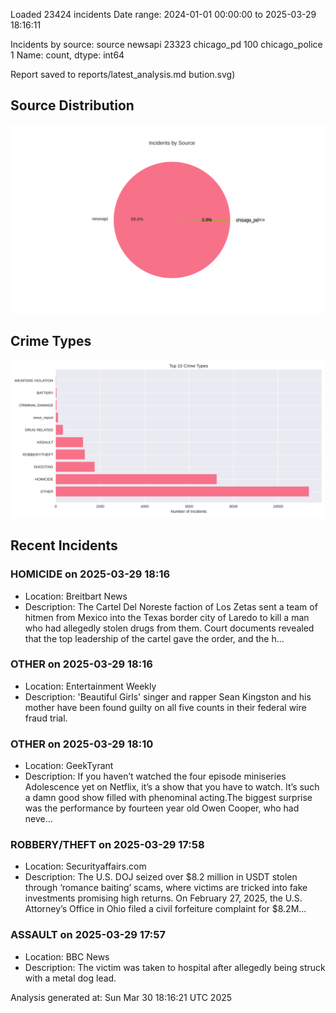 
Loaded 23424 incidents
Date range: 2024-01-01 00:00:00 to 2025-03-29 18:16:11

Incidents by source:
source
newsapi           23323
chicago_pd          100
chicago_police        1
Name: count, dtype: int64

Report saved to reports/latest_analysis.md
bution.svg)

## Source Distribution
![Source Distribution](images/source_distribution.svg)

## Crime Types
![Crime Types](images/crime_types.svg)

## Recent Incidents

### HOMICIDE on 2025-03-29 18:16
- Location: Breitbart News
- Description: The Cartel Del Noreste faction of Los Zetas sent a team of hitmen from Mexico into the Texas border city of Laredo to kill a man who had allegedly stolen drugs from them. Court documents revealed that the top leadership of the cartel gave the order, and the h…


### OTHER on 2025-03-29 18:16
- Location: Entertainment Weekly
- Description: 'Beautiful Girls' singer and rapper Sean Kingston and his mother have been found guilty on all five counts in their federal wire fraud trial.


### OTHER on 2025-03-29 18:10
- Location: GeekTyrant
- Description: If you haven’t watched the four episode miniseries Adolescence yet on Netflix, it’s a show that you have to watch. It’s such a damn good show filled with phenominal acting.The biggest surprise was the performance by fourteen year old Owen Cooper, who had neve…


### ROBBERY/THEFT on 2025-03-29 17:58
- Location: Securityaffairs.com
- Description: The U.S. DOJ seized over $8.2 million in USDT stolen through ‘romance baiting’ scams, where victims are tricked into fake investments promising high returns. On February 27, 2025, the U.S. Attorney’s Office in Ohio filed a civil forfeiture complaint for $8.2M…


### ASSAULT on 2025-03-29 17:57
- Location: BBC News
- Description: The victim was taken to hospital after allegedly being struck with a metal dog lead.

Analysis generated at: Sun Mar 30 18:16:21 UTC 2025
